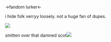 ->fandom lurker<-

i hide folk verryy loosely. not a huge fan of dupes.

![](https://files.catbox.moe/6s643c.png)

smitten over that damned scot![](https://gifcity.carrd.co/assets/images/gallery88/2b9afe77.gif?v=b2f08ae6)
